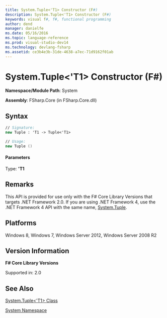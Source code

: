 ```yaml
---
title: System.Tuple<'T1> Constructor (F#)
description: System.Tuple<'T1> Constructor (F#)
keywords: visual f#, f#, functional programming
author: dend
manager: danielfe
ms.date: 05/16/2016
ms.topic: language-reference
ms.prod: visual-studio-dev14
ms.technology: devlang-fsharp
ms.assetid: ce3b4e3b-31de-4638-a7ec-71d9162f01ab 
---
```


# System.Tuple<'T1> Constructor (F#)

**Namespace/Module Path**: System

**Assembly**: FSharp.Core (in FSharp.Core.dll)


## Syntax

```fsharp
// Signature:
new Tuple : 'T1 -> Tuple<'T1>

// Usage:
new Tuple ()
```

#### Parameters
Type: **'T1**




## Remarks
This API is provided for use only with the F# Core Library Versions that targets .NET Framework 2.0. If you are using .NET Framework 4, use the .NET Framework 4 API with the same name, [System.Tuple](https://msdn.microsoft.com/library/dd386914.aspx).


## Platforms
Windows 8, Windows 7, Windows Server 2012, Windows Server 2008 R2


## Version Information
**F# Core Library Versions**

Supported in: 2.0

## See Also
[System.Tuple&#60;'T1&#62; Class](System.Tuple%5B%27T1%5D-Class-%5BFSharp%5D.md)

[System Namespace](System-Namespace-%5BFSharp%5D.md)